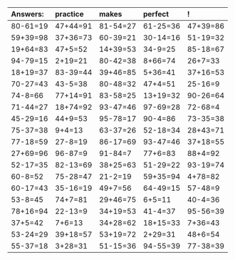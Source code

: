| Answers: | practice | makes | perfect | ! |
| :--- | :--- | :--- | :--- | :--- |
| 80-61=19 | 47+44=91 | 81-54=27 | 61-25=36 | 47+39=86 | 
| 59+39=98 | 37+36=73 | 60-39=21 | 30-14=16 | 51-19=32 | 
| 19+64=83 | 47+5=52 | 14+39=53 | 34-9=25 | 85-18=67 | 
| 94-79=15 | 2+19=21 | 80-42=38 | 8+66=74 | 26+7=33 | 
| 18+19=37 | 83-39=44 | 39+46=85 | 5+36=41 | 37+16=53 | 
| 70-27=43 | 43-5=38 | 80-48=32 | 47+4=51 | 25-16=9 | 
| 74-8=66 | 77+14=91 | 83-58=25 | 13+19=32 | 90-26=64 | 
| 71-44=27 | 18+74=92 | 93-47=46 | 97-69=28 | 72-68=4 | 
| 45-29=16 | 44+9=53 | 95-78=17 | 90-4=86 | 73-35=38 | 
| 75-37=38 | 9+4=13 | 63-37=26 | 52-18=34 | 28+43=71 | 
| 77-18=59 | 27-8=19 | 86-17=69 | 93-47=46 | 37+18=55 | 
| 27+69=96 | 96-87=9 | 91-84=7 | 77+6=83 | 88+4=92 | 
| 52-17=35 | 82-13=69 | 38+25=63 | 51-29=22 | 93-19=74 | 
| 60-8=52 | 75-28=47 | 21-2=19 | 59+35=94 | 4+78=82 | 
| 60-17=43 | 35-16=19 | 49+7=56 | 64-49=15 | 57-48=9 | 
| 53-8=45 | 74+7=81 | 29+46=75 | 6+5=11 | 40-4=36 | 
| 78+16=94 | 22-13=9 | 34+19=53 | 41-4=37 | 95-56=39 | 
| 37+5=42 | 7+6=13 | 34+28=62 | 18+15=33 | 7+36=43 | 
| 53-24=29 | 39+18=57 | 53+19=72 | 2+29=31 | 48+6=54 | 
| 55-37=18 | 3+28=31 | 51-15=36 | 94-55=39 | 77-38=39 | 
